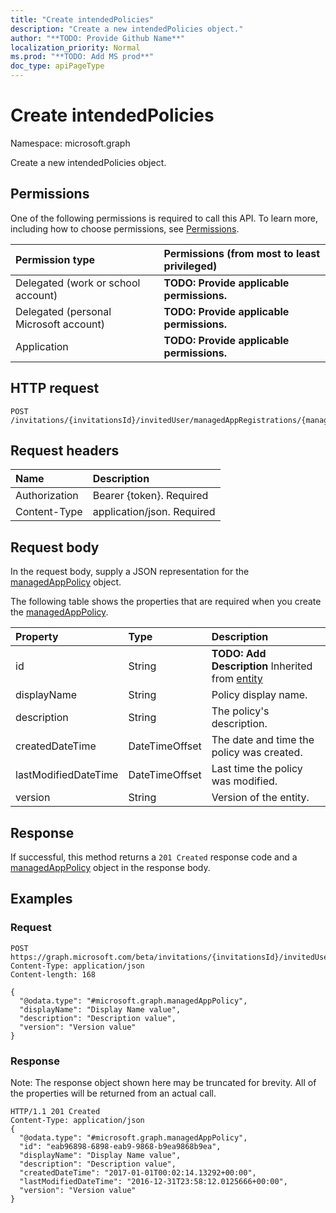 ```yaml
---
title: "Create intendedPolicies"
description: "Create a new intendedPolicies object."
author: "**TODO: Provide Github Name**"
localization_priority: Normal
ms.prod: "**TODO: Add MS prod**"
doc_type: apiPageType
---
```


# Create intendedPolicies

Namespace: microsoft.graph

Create a new intendedPolicies object.

## Permissions
One of the following permissions is required to call this API. To learn more, including how to choose permissions, see [Permissions](/concepts/permissions-reference.md).

|Permission type|Permissions (from most to least privileged)|
|:---|:---|
|Delegated (work or school account)|**TODO: Provide applicable permissions.**|
|Delegated (personal Microsoft account)|**TODO: Provide applicable permissions.**|
|Application|**TODO: Provide applicable permissions.**|

## HTTP request
<!-- {
  "blockType": "ignored"
}
-->
``` http
POST /invitations/{invitationsId}/invitedUser/managedAppRegistrations/{managedAppRegistrationId}/intendedPolicies
```

## Request headers
|Name|Description|
|:---|:---|
|Authorization|Bearer {token}. Required|
|Content-Type|application/json. Required|

## Request body
In the request body, supply a JSON representation for the [managedAppPolicy](../resources/managedapppolicy.md) object.

The following table shows the properties that are required when you create the [managedAppPolicy](../resources/managedapppolicy.md).

|Property|Type|Description|
|:---|:---|:---|
|id|String|**TODO: Add Description** Inherited from [entity](../resources/entity.md)|
|displayName|String|Policy display name.|
|description|String|The policy's description.|
|createdDateTime|DateTimeOffset|The date and time the policy was created.|
|lastModifiedDateTime|DateTimeOffset|Last time the policy was modified.|
|version|String|Version of the entity.|



## Response
If successful, this method returns a `201 Created` response code and a [managedAppPolicy](../resources/managedapppolicy.md) object in the response body.

## Examples

### Request
<!-- {
  "blockType": "request",
  "name": "create_managedapppolicy_from_"
}
-->
``` http
POST https://graph.microsoft.com/beta/invitations/{invitationsId}/invitedUser/managedAppRegistrations/{managedAppRegistrationId}/intendedPolicies
Content-Type: application/json
Content-length: 168

{
  "@odata.type": "#microsoft.graph.managedAppPolicy",
  "displayName": "Display Name value",
  "description": "Description value",
  "version": "Version value"
}
```

### Response
Note: The response object shown here may be truncated for brevity. All of the properties will be returned from an actual call.
<!-- {
  "blockType": "response",
  "truncated": true,
  "@odata.type": "microsoft.graph.managedapppolicy"
}
-->
``` http
HTTP/1.1 201 Created
Content-Type: application/json
{
  "@odata.type": "#microsoft.graph.managedAppPolicy",
  "id": "eab96898-6898-eab9-9868-b9ea9868b9ea",
  "displayName": "Display Name value",
  "description": "Description value",
  "createdDateTime": "2017-01-01T00:02:14.13292+00:00",
  "lastModifiedDateTime": "2016-12-31T23:58:12.0125666+00:00",
  "version": "Version value"
}
```

